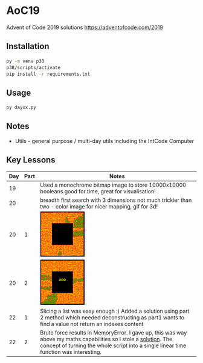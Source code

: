 # AoC19

Advent of Code 2019 solutions https://adventofcode.com/2019

## Installation

```cmd
py -m venv p38
p38/scripts/activate
pip install -r requirements.txt
```

## Usage

```cmd
py dayxx.py
```

## Notes

* Utils - general purpose / multi-day utils including the IntCode Computer

## Key Lessons

Day | Part | Notes
--- | ---- | -----
19 | | Used a monochrome bitmap image to store 10000x10000 booleans good for time, great for visualisation!
20 | | breadth first search with 3 dimensions not much trickier than two - color image for nicer mapping, gif for 3d!
20 | 1 | ![Final BFS state](./images/day20p1.png)
20 | 2 | ![Animated final BFS state of all visited layers](./images/day20p2.gif)
22 | 1 | Slicing a list was easy enough :) Added a solution using part 2 method which needed deconstructing as part1 wants to find a value not return an indexes content
22 | 2 | Brute force results in MemoryError.  I gave up, this was way above my maths capabilities so I stole a [solution](https://github.com/metalim/metalim.adventofcode.2019.python/blob/master/22_cards_shuffle.ipynb). The concept of turning the whole script into a single linear time function was interesting.